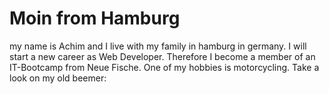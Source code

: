# Moin from Hamburg
my name is Achim and I live with my family in hamburg in germany. I will start a new career as Web Developer. Therefore I become a member of an IT-Bootcamp from Neue Fische. One of my hobbies is motorcycling. Take a look on my old beemer:

